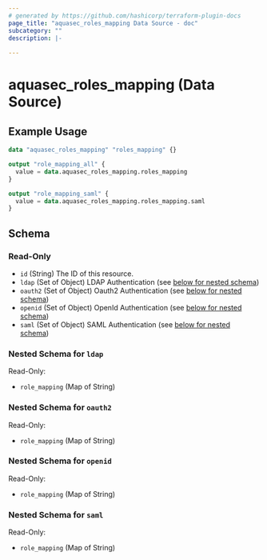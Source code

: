 ```yaml
---
# generated by https://github.com/hashicorp/terraform-plugin-docs
page_title: "aquasec_roles_mapping Data Source - doc"
subcategory: ""
description: |-
  
---
```


# aquasec_roles_mapping (Data Source)



## Example Usage

```terraform
data "aquasec_roles_mapping" "roles_mapping" {}

output "role_mapping_all" {
  value = data.aquasec_roles_mapping.roles_mapping
}

output "role_mapping_saml" {
  value = data.aquasec_roles_mapping.roles_mapping.saml
}
```

<!-- schema generated by tfplugindocs -->
## Schema

### Read-Only

- `id` (String) The ID of this resource.
- `ldap` (Set of Object) LDAP Authentication (see [below for nested schema](#nestedatt--ldap))
- `oauth2` (Set of Object) Oauth2 Authentication (see [below for nested schema](#nestedatt--oauth2))
- `openid` (Set of Object) OpenId Authentication (see [below for nested schema](#nestedatt--openid))
- `saml` (Set of Object) SAML Authentication (see [below for nested schema](#nestedatt--saml))

<a id="nestedatt--ldap"></a>
### Nested Schema for `ldap`

Read-Only:

- `role_mapping` (Map of String)


<a id="nestedatt--oauth2"></a>
### Nested Schema for `oauth2`

Read-Only:

- `role_mapping` (Map of String)


<a id="nestedatt--openid"></a>
### Nested Schema for `openid`

Read-Only:

- `role_mapping` (Map of String)


<a id="nestedatt--saml"></a>
### Nested Schema for `saml`

Read-Only:

- `role_mapping` (Map of String)


